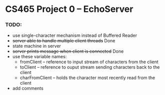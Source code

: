 # CS465 Project 0 – EchoServer
### TODO: 
* use single-character mechanism instead of Buffered Reader
* <del>server able to handle multiple client threads</del> Done
* state machine in server 
* <del>server prints message when client is connected</del> Done
* use these variable names:
  * fromClient – reference to input stream of characters from the client
  * toClient – reference to ouput stream sending characters back to the client
  * charFromClient – holds the character most recently read from the client
* add comments
